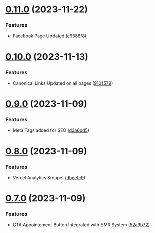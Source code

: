 # [0.11.0](https://github.com/Prathamesh-Shanbhag/Thrive-Physiotherapy/compare/v0.10.0...v0.11.0) (2023-11-22)


### Features

* Facebook Page Updated ([e9586f8](https://github.com/Prathamesh-Shanbhag/Thrive-Physiotherapy/commit/e9586f871852b2e4910739252c0d951fe055fab9))



# [0.10.0](https://github.com/Prathamesh-Shanbhag/Thrive-Physiotherapy/compare/v0.9.0...v0.10.0) (2023-11-13)


### Features

* Canonical Links Updated on all pages ([9101579](https://github.com/Prathamesh-Shanbhag/Thrive-Physiotherapy/commit/9101579704ff75ff12a8956dfdfc2342d4de6a33))



# [0.9.0](https://github.com/Prathamesh-Shanbhag/Thrive-Physiotherapy/compare/v0.8.0...v0.9.0) (2023-11-09)


### Features

* Meta Tags added for SEO ([d3a6dd5](https://github.com/Prathamesh-Shanbhag/Thrive-Physiotherapy/commit/d3a6dd581beb20150701e2945b751ce06b90116c))



# [0.8.0](https://github.com/Prathamesh-Shanbhag/Thrive-Physiotherapy/compare/v0.7.0...v0.8.0) (2023-11-09)


### Features

* Vercel Analytics Snippet ([dbeefc9](https://github.com/Prathamesh-Shanbhag/Thrive-Physiotherapy/commit/dbeefc98b16a4f2566d382fc45abd89af027c338))



# [0.7.0](https://github.com/Prathamesh-Shanbhag/Thrive-Physiotherapy/compare/v0.6.3...v0.7.0) (2023-11-09)


### Features

* CTA Appointement Button Integrated with EMR System ([52a9b72](https://github.com/Prathamesh-Shanbhag/Thrive-Physiotherapy/commit/52a9b72c501a5fc9ac82c989da63d6cef33230d0))




